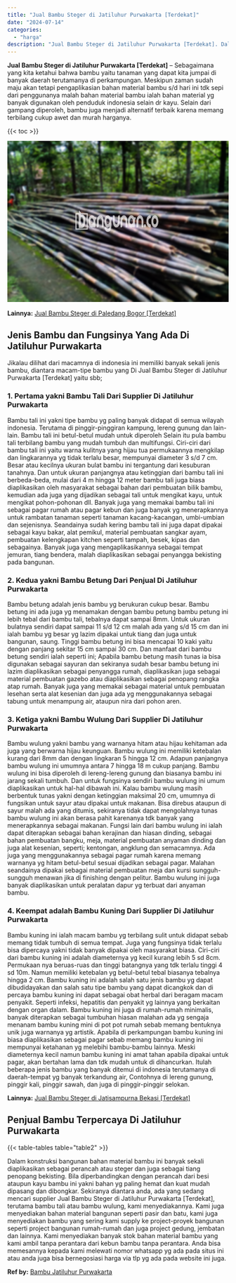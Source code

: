```yaml
---
title: "Jual Bambu Steger di Jatiluhur Purwakarta [Terdekat]"
date: "2024-07-14"
categories: 
  - "harga"
description: "Jual Bambu Steger di Jatiluhur Purwakarta [Terdekat]. Dalam konstruksi bangunan bahan material bambu ini banyak sekali diaplikasikan sebagai perancah atau st..."
---
```


**Jual Bambu Steger di Jatiluhur Purwakarta \[Terdekat\]** – Sebagaimana yang kita ketahui bahwa bambu yaitu tanaman yang dapat kita jumpai di banyak daerah terutamanya di perkampungan. Meskipun zaman sudah maju akan tetapi pengaplikasian bahan material bambu s/d hari ini tdk sepi dari penggunanya malah bahan material bambu ialah bahan material yg banyak digunakan oleh penduduk indonesia selain dr kayu. Selain dari gampang diperoleh, bambu juga menjadi alternatif terbaik karena memang terbilang cukup awet dan murah harganya.

{{< toc >}}

![Jual Bambu Steger di Jatiluhur Purwakarta [Terdekat]](/images/jual-bambu-tali-11.png)

**Lainnya:** [Jual Bambu Steger di Paledang Bogor \[Terdekat\]](https://bambu.bangunan.co/jual-bambu-steger-di-paledang-bogor-terdekat/)

## Jenis Bambu dan Fungsinya Yang Ada Di Jatiluhur Purwakarta

Jikalau dilihat dari macamnya di indonesia ini memiliki banyak sekali jenis bambu, diantara macam-tipe bambu yang Di Jual Bambu Steger di Jatiluhur Purwakarta \[Terdekat\] yaitu sbb;

### 1\. Pertama yakni Bambu Tali Dari Supplier Di Jatiluhur Purwakarta

Bambu tali ini yakni tipe bambu yg paling banyak didapat di semua wilayah indonesia. Terutama di pinggir-pinggiran kampung, lereng gunung dan lain-lain. Bambu tali ini betul-betul mudah untuk diperoleh Selain itu pula bambu tali terbilang bambu yang mudah tumbuh dan multifungsi. Ciri-ciri dari bambu tali ini yaitu warna kulitnya yang hijau tua permukaannya mengkilap dan lingkarannya yg tidak terlalu besar, mempunyai diameter 3 s/d 7 cm. Besar atau kecilnya ukuran bulat bambu ini tergantung dari kesuburan tanahnya. Dan untuk ukuran panjangnya atau ketinggian dari bambu tali ini berbeda-beda, mulai dari 4 m hingga 12 meter bambu tali juga biasa diaplikasikan oleh masyarakat sebagai bahan dari pembuatan bilik bambu, kemudian ada juga yang dijadikan sebagai tali untuk mengikat kayu, untuk mengikat pohon-pohonan dll. Banyak juga yang memakai bambu tali ini sebagai pagar rumah atau pagar kebun dan juga banyak yg menerapkannya untuk rambatan tanaman seperti tanaman kacang-kacangan, umbi-umbian dan sejenisnya. Seandainya sudah kering bambu tali ini juga dapat dipakai sebagai kayu bakar, alat pemikul, material pembuatan sangkar ayam, pembuatan kelengkapan kitchen seperti tampah, besek, kipas dan sebagainya. Banyak juga yang mengaplikasikannya sebagai tempat jemuran, tiang bendera, malah diaplikasikan sebagai penyangga bekisting pada bangunan.

### 2\. Kedua yakni Bambu Betung Dari Penjual Di Jatiluhur Purwakarta

Bambu betung adalah jenis bambu yg berukuran cukup besar. Bambu betung ini ada juga yg menamakan dengan bambu petung bambu petung ini lebih tebal dari bambu tali, tebalnya dapat sampai 8mm. Untuk ukuran bulatnya sendiri dapat sampai 11 s/d 12 cm malah ada yang s/d 15 cm dan ini ialah bambu yg besar yg lazim dipakai untuk tiang dan juga untuk bangunan, saung. Tinggi bambu betung ini bisa mencapai 10 kaki yaitu dengan panjang sekitar 15 cm sampai 30 cm. Dan manfaat dari bambu betung sendiri ialah seperti ini; Apabila bambu betung masih tunas ia bisa digunakan sebagai sayuran dan sekiranya sudah besar bambu betung ini lazim diaplikasikan sebagai penyangga rumah, diaplikasikan juga sebagai material pembuatan gazebo atau diaplikasikan sebagai penopang rangka atap rumah. Banyak juga yang memakai sebagai material untuk pembuatan lesehan serta alat kesenian dan juga ada yg menggunakannya sebagai tabung untuk menampung air, ataupun nira dari pohon aren.

### 3\. Ketiga yakni Bambu Wulung Dari Supplier Di Jatiluhur Purwakarta

Bambu wulung yakni bambu yang warnanya hitam atau hijau kehitaman ada juga yang berwarna hijau keunguan. Bambu wulung ini memiliki ketebalan kurang dari 8mm dan dengan lingkaran 5 hingga 12 cm. Adapun panjangnya bambu wulung ini umumnya antara 7 hingga 18 m cukup panjang. Bambu wulung ini bisa diperoleh di lereng-lereng gunung dan biasanya bambu ini jarang sekali tumbuh. Dan untuk fungsinya sendiri bambu wulung ini umum diaplikasikan untuk hal-hal dibawah ini. Kalau bambu wulung masih berbentuk tunas yakni dengan ketinggian maksimal 20 cm, umumnya di fungsikan untuk sayur atau dipakai untuk makanan. Bisa direbus ataupun di sayur malah ada yang ditumis, sekiranya tidak dapat mengolahnya tunas bambu wulung ini akan berasa pahit karenanya tdk banyak yang menerapkannya sebagai makanan. Fungsi lain dari bambu wulung ini ialah dapat diterapkan sebagai bahan kerajinan dan hiasan dinding, sebagai bahan pembuatan bangku, meja, material pembuatan anyaman dinding dan juga alat kesenian, seperti; kentongan, angklung dan semacamnya. Ada juga yang menggunakannya sebagai pagar rumah karena memang warnanya yg hitam betul-betul sesuai dijadikan sebagai pagar. Malahan seandainya dipakai sebagai material pembuatan meja dan kursi sungguh-sungguh menawan jika di finishing dengan pelitur. Bambu wulung ini juga banyak diaplikasikan untuk peralatan dapur yg terbuat dari anyaman bambu.

### 4\. Keempat adalah Bambu Kuning Dari Supplier Di Jatiluhur Purwakarta

Bambu kuning ini ialah macam bambu yg terbilang sulit untuk didapat sebab memang tidak tumbuh di semua tempat. Juga yang fungsinya tidak terlalu bisa dipercaya yakni tidak banyak dipakai oleh masyarakat biasa. Ciri-ciri dari bambu kuning ini adalah diameternya yg kecil kurang lebih 5 sd 8cm. Permukaan nya beruas-ruas dan tinggi batangnya yang tdk terlalu tinggi 4 sd 10m. Namun memiliki ketebalan yg betul-betul tebal biasanya tebalnya hingga 2 cm. Bambu kuning ini adalah salah satu jenis bambu yg dapat dibudidayakan dan salah satu tipe bambu yang dapat dicangkok dan di percaya bambu kuning ini dapat sebagai obat herbal dari beragam macam penyakit. Seperti infeksi, hepatitis dan penyakit yg lainnya yang berkaitan dengan organ dalam. Bambu kuning ini juga di rumah-rumah minimalis, banyak diterapkan sebagai tumbuhan hiasan malahan ada yg sengaja menanam bambu kuning mini di pot pot rumah sebab memang bentuknya unik juga warnanya yg artistik. Apabila di perkampungan bambu kuning ini biasa diaplikasikan sebagai pagar sebab memang bambu kuning ini mempunyai ketahanan yg melebihi bambu-bambu lainnya. Meski diameternya kecil namun bambu kuning ini amat tahan apabila dipakai untuk pagar, akan bertahan lama dan tdk mudah untuk di dihancurkan. Itulah beberapa jenis bambu yang banyak ditemui di indonesia terutamanya di daerah-tempat yg banyak terkandung air, Contohnya di lereng gunung, pinggir kali, pinggir sawah, dan juga di pinggir-pinggir selokan.

**Lainnya:** [Jual Bambu Steger di Jatisampurna Bekasi \[Terdekat\]](https://bambu.bangunan.co/jual-bambu-steger-di-jatisampurna-bekasi-terdekat/)

## Penjual Bambu Terpercaya Di Jatiluhur Purwakarta

{{< table-tables table="table2" >}}

Dalam konstruksi bangunan bahan material bambu ini banyak sekali diaplikasikan sebagai perancah atau steger dan juga sebagai tiang penopang bekisting. Bila diperbandingkan dengan perancah dari besi ataupun kayu bambu ini yakni bahan yg paling hemat dan kuat mudah dipasang dan dibongkar. Sekiranya diantara anda, ada yang sedang mencari supplier Jual Bambu Steger di Jatiluhur Purwakarta \[Terdekat\], terutama bambu tali atau bambu wulung, kami menyediakannya. Kami juga menyediakan bahan material bangunan seperti pasir dan batu, kami juga menyediakan bambu yang sering kami supply ke project-proyek bangunan seperti project bangunan rumah-rumah dan juga project gedung, jembatan dan lainnya. Kami menyediakan banyak stok bahan material bambu yang kami ambil tanpa perantara dari kebun bambu tanpa perantara. Anda bisa memesannya kepada kami melewati nomor whatsapp yg ada pada situs ini atau anda juga bisa bernegosiasi harga via tlp yg ada pada website ini juga.

**Ref by:** [Bambu Jatiluhur Purwakarta](https://id.wikipedia.org/wiki/Bambu)
